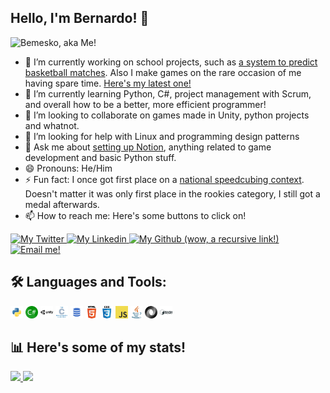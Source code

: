 ## Hello, I'm Bernardo! 👋
<img src="https://komarev.com/ghpvc/?username=Bemesko&label=Visualizações&color=blue&style=plastic" alt="Bemesko, aka Me!" />

- 🔭 I’m currently working on school projects, such as [a system to predict basketball matches](https://github.com/Pibaska/NBA-Basketball-Prediction). Also I make games on the rare occasion of me having spare time. [Here's my latest one!](https://github.com/Greg-art/Golfita-BG)
- 🌱 I’m currently learning Python, C#, project management with Scrum, and overall how to be a better, more efficient programmer!
- 👯 I’m looking to collaborate on games made in Unity, python projects and whatnot.
- 🤔 I’m looking for help with Linux and programming design patterns
- 💬 Ask me about [setting up Notion](https://notion.so), anything related to game development and basic Python stuff.
- 😄 Pronouns: He/Him
- ⚡ Fun fact: I once got first place on a [national speedcubing context](https://worldcubeassociation.org/persons/2019MESK01). Doesn't matter it was only first place in the rookies category, I still got a medal afterwards.
- 📫 How to reach me: Here's some buttons to click on!

<a align="center" href="https://twitter.com/bemesko">
  <img alt="My Twitter" width="22px" src="https://cdn.jsdelivr.net/npm/simple-icons@v3/icons/twitter.svg" />
</a>
<a align="center" href="https://www.linkedin.com/in/bemesko/?locale=en_US">
  <img alt="My Linkedin" width="22px" src="https://cdn.jsdelivr.net/npm/simple-icons@v3/icons/linkedin.svg" />
</a>
<a align="center" href="https://github.com/bemesko">
  <img alt="My Github (wow, a recursive link!)" width="22px" src="https://cdn.jsdelivr.net/npm/simple-icons@v3/icons/github.svg" />
</a>
<a align="center" href="mailto:bemesko@gmail.com?subject=Hello%Bernardo,%20From%20Github">
  <img alt="Email me!" width="22px" src="https://cdn.jsdelivr.net/npm/simple-icons@v3/icons/gmail.svg" />
</a>

## 🛠 Languages and Tools: 
<code><img height="20" src="https://raw.githubusercontent.com/github/explore/80688e429a7d4ef2fca1e82350fe8e3517d3494d/topics/python/python.png"></code>
<code><img height="20" src="https://raw.githubusercontent.com/github/explore/80688e429a7d4ef2fca1e82350fe8e3517d3494d/topics/csharp/csharp.png"></code>
<code><img height="20" src="https://raw.githubusercontent.com/github/explore/80688e429a7d4ef2fca1e82350fe8e3517d3494d/topics/unity/unity.png"></code>
<code><img height="20" src="https://raw.githubusercontent.com/github/explore/80688e429a7d4ef2fca1e82350fe8e3517d3494d/topics/c/c.png"></code>
<code><img height="20" src="https://raw.githubusercontent.com/github/explore/80688e429a7d4ef2fca1e82350fe8e3517d3494d/topics/sql/sql.png"></code>
<code><img height="20" src="https://raw.githubusercontent.com/github/explore/80688e429a7d4ef2fca1e82350fe8e3517d3494d/topics/html/html.png"></code>
<code><img height="20" src="https://raw.githubusercontent.com/github/explore/80688e429a7d4ef2fca1e82350fe8e3517d3494d/topics/css/css.png"></code>
<code><img height="20" src="https://raw.githubusercontent.com/github/explore/80688e429a7d4ef2fca1e82350fe8e3517d3494d/topics/javascript/javascript.png"></code>
<code><img height="20" src="https://raw.githubusercontent.com/github/explore/80688e429a7d4ef2fca1e82350fe8e3517d3494d/topics/java/java.png"></code>
<code><img height="20" src="https://raw.githubusercontent.com/github/explore/80688e429a7d4ef2fca1e82350fe8e3517d3494d/topics/json/json.png"></code>
<code><img height="20" src="https://raw.githubusercontent.com/github/explore/80688e429a7d4ef2fca1e82350fe8e3517d3494d/topics/bash/bash.png"></code>


<!--
## 👀 Some repos you might wanna check out!
<a align="center" href="https://github.com/bemesko/Intelligence-of-Home-GUI">
  <img align="center" src="https://github-readme-stats.vercel.app/api/pin/?username=Bemesko&repo=Intelligence-of-Home-GUI&theme=light" />
 </a>
 <a align="center" href="https://github.com/bemesko/Algoritmo-Genetico-N-Rainhas">
  <img align="center" src="https://github-readme-stats.vercel.app/api/pin/?username=Bemesko&repo=Algoritmo-Genetico-N-Rainhas&theme=light" />
 </a>
  <a align="center" href="https://github.com/Greg-art/jogo_2d_plataforma_ppj">
  <img align="center" src="https://github-readme-stats.vercel.app/api/pin/?username=Greg-art&repo=jogo_2d_plataforma_ppj&theme=light" />
 </a>
-->
  
## 📊 Here's some of my stats!

<a href="https://github.com/Bemesko">
  <img align="" height="137px" src="https://github-readme-stats.vercel.app/api?username=Bemesko&&show_icons=true&hide_title=true" />
  <img align="" height="137px" src="https://github-readme-stats.vercel.app/api/top-langs/?username=Bemesko&hide_title=true&hide_border=true&layout=compact" />
</a>
